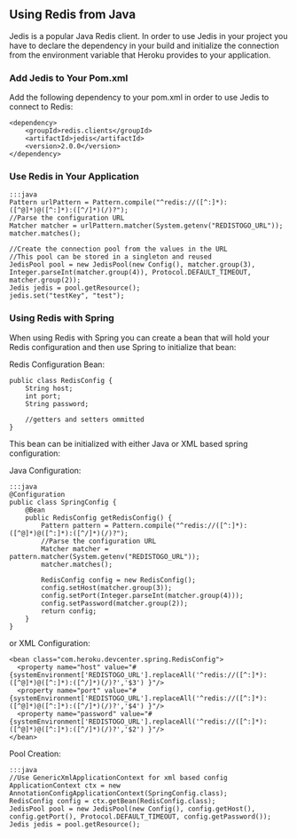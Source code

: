 ## Using Redis from Java

Jedis is a popular Java Redis client. In order to use Jedis in your project you have to declare the dependency in your build and initialize the connection from the environment variable that Heroku provides to your application.

### Add Jedis to Your Pom.xml

Add the following dependency to your pom.xml in order to use Jedis to connect to Redis:

    <dependency>
        <groupId>redis.clients</groupId>
        <artifactId>jedis</artifactId>
        <version>2.0.0</version>
    </dependency>

### Use Redis in Your Application

    :::java
    Pattern urlPattern = Pattern.compile("^redis://([^:]*):([^@]*)@([^:]*):([^/]*)(/)?");
    //Parse the configuration URL
    Matcher matcher = urlPattern.matcher(System.getenv("REDISTOGO_URL"));
    matcher.matches();
	
    //Create the connection pool from the values in the URL
    //This pool can be stored in a singleton and reused
    JedisPool pool = new JedisPool(new Config(), matcher.group(3), Integer.parseInt(matcher.group(4)), Protocol.DEFAULT_TIMEOUT, matcher.group(2));
    Jedis jedis = pool.getResource();
    jedis.set("testKey", "test");

### Using Redis with Spring

When using Redis with Spring you can create a bean that will hold your Redis configuration and then use Spring to initialize that bean:

Redis Configuration Bean:

    public class RedisConfig {
        String host;
        int port;
        String password;

        //getters and setters ommitted
    }

This bean can be initialized with either Java or XML based spring configuration:

Java Configuration:

    :::java
    @Configuration
    public class SpringConfig {
        @Bean
        public RedisConfig getRedisConfig() {
            Pattern pattern = Pattern.compile("^redis://([^:]*):([^@]*)@([^:]*):([^/]*)(/)?");
            //Parse the configuration URL
            Matcher matcher = pattern.matcher(System.getenv("REDISTOGO_URL"));
            matcher.matches();
        
            RedisConfig config = new RedisConfig();
            config.setHost(matcher.group(3));
            config.setPort(Integer.parseInt(matcher.group(4)));
            config.setPassword(matcher.group(2));
            return config;
        }
    }

or XML Configuration:

    <bean class="com.heroku.devcenter.spring.RedisConfig">
      <property name="host" value="#{systemEnvironment['REDISTOGO_URL'].replaceAll('^redis://([^:]*):([^@]*)@([^:]*):([^/]*)(/)?','$3') }"/>
      <property name="port" value="#{systemEnvironment['REDISTOGO_URL'].replaceAll('^redis://([^:]*):([^@]*)@([^:]*):([^/]*)(/)?','$4') }"/>
      <property name="password" value="#{systemEnvironment['REDISTOGO_URL'].replaceAll('^redis://([^:]*):([^@]*)@([^:]*):([^/]*)(/)?','$2') }"/>
    </bean>

Pool Creation:

    :::java
    //Use GenericXmlApplicationContext for xml based config
    ApplicationContext ctx = new AnnotationConfigApplicationContext(SpringConfig.class);
    RedisConfig config = ctx.getBean(RedisConfig.class);
    JedisPool pool = new JedisPool(new Config(), config.getHost(), config.getPort(), Protocol.DEFAULT_TIMEOUT, config.getPassword());
    Jedis jedis = pool.getResource();
